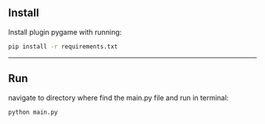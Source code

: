 ## Install
Install plugin pygame with running:
```bash
pip install -r requirements.txt
```
---
## Run
navigate to directory where find the main.py file and run in terminal: 
```bash
python main.py
```